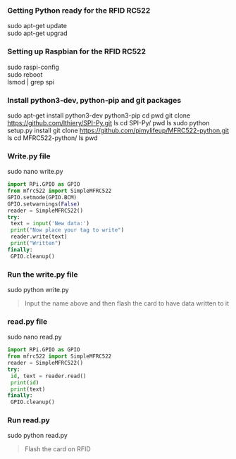 ### Getting Python ready for the RFID RC522  

sudo apt-get update  
sudo apt-get upgrad

### Setting up Raspbian for the RFID RC522

sudo raspi-config  
sudo reboot  
lsmod | grep spi  

### Install python3-dev, python-pip and git packages

sudo apt-get install python3-dev python3-pip
cd
pwd
git clone https://github.com/lthiery/SPI-Py.git
ls
cd SPI-Py/
pwd
ls
sudo python setup.py install
git clone https://github.com/pimylifeup/MFRC522-python.git
ls
cd MFRC522-python/
ls
pwd

### Write.py file

sudo nano write.py

```python
import RPi.GPIO as GPIO
from mfrc522 import SimpleMFRC522
GPIO.setmode(GPIO.BCM)
GPIO.setwarnings(False)
reader = SimpleMFRC522()
try:
 text = input('New data:')
 print("Now place your tag to write")
 reader.write(text)
 print("Written")
finally:
 GPIO.cleanup()
```

### Run the write.py file

sudo python write.py  
> Input the name above and then flash the card to have data written to it

### read.py file

sudo nano read.py

```python
import RPi.GPIO as GPIO
from mfrc522 import SimpleMFRC522
reader = SimpleMFRC522()
try:
 id, text = reader.read()
 print(id)
 print(text)
finally:
 GPIO.cleanup()
```

### Run read.py

sudo python read.py  
> Flash the card on RFID

